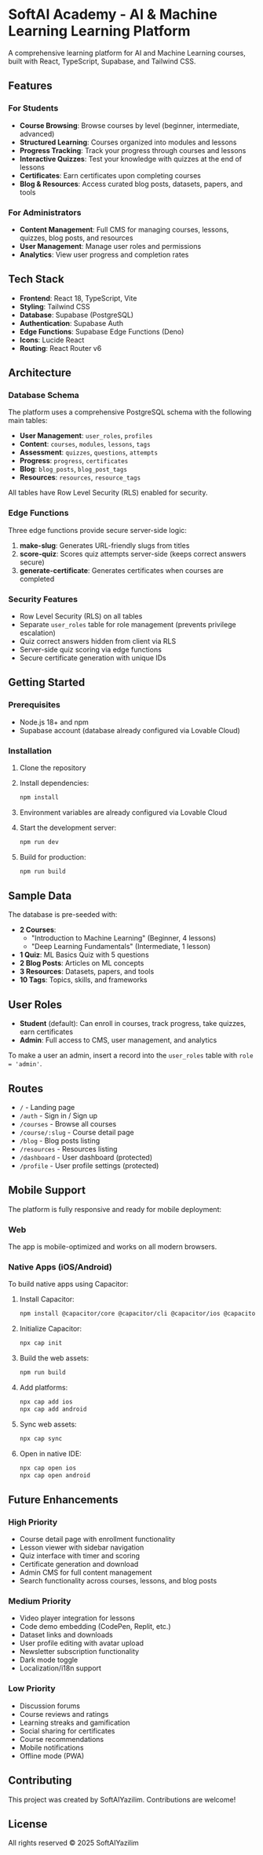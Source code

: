 # SoftAI Academy - AI & Machine Learning Learning Platform

A comprehensive learning platform for AI and Machine Learning courses, built with React, TypeScript, Supabase, and Tailwind CSS.

## Features

### For Students
- **Course Browsing**: Browse courses by level (beginner, intermediate, advanced)
- **Structured Learning**: Courses organized into modules and lessons
- **Progress Tracking**: Track your progress through courses and lessons
- **Interactive Quizzes**: Test your knowledge with quizzes at the end of lessons
- **Certificates**: Earn certificates upon completing courses
- **Blog & Resources**: Access curated blog posts, datasets, papers, and tools

### For Administrators
- **Content Management**: Full CMS for managing courses, lessons, quizzes, blog posts, and resources
- **User Management**: Manage user roles and permissions
- **Analytics**: View user progress and completion rates

## Tech Stack

- **Frontend**: React 18, TypeScript, Vite
- **Styling**: Tailwind CSS
- **Database**: Supabase (PostgreSQL)
- **Authentication**: Supabase Auth
- **Edge Functions**: Supabase Edge Functions (Deno)
- **Icons**: Lucide React
- **Routing**: React Router v6

## Architecture

### Database Schema

The platform uses a comprehensive PostgreSQL schema with the following main tables:

- **User Management**: `user_roles`, `profiles`
- **Content**: `courses`, `modules`, `lessons`, `tags`
- **Assessment**: `quizzes`, `questions`, `attempts`
- **Progress**: `progress`, `certificates`
- **Blog**: `blog_posts`, `blog_post_tags`
- **Resources**: `resources`, `resource_tags`

All tables have Row Level Security (RLS) enabled for security.

### Edge Functions

Three edge functions provide secure server-side logic:

1. **make-slug**: Generates URL-friendly slugs from titles
2. **score-quiz**: Scores quiz attempts server-side (keeps correct answers secure)
3. **generate-certificate**: Generates certificates when courses are completed

### Security Features

- Row Level Security (RLS) on all tables
- Separate `user_roles` table for role management (prevents privilege escalation)
- Quiz correct answers hidden from client via RLS
- Server-side quiz scoring via edge functions
- Secure certificate generation with unique IDs

## Getting Started

### Prerequisites

- Node.js 18+ and npm
- Supabase account (database already configured via Lovable Cloud)

### Installation

1. Clone the repository
2. Install dependencies:
   ```bash
   npm install
   ```

3. Environment variables are already configured via Lovable Cloud

4. Start the development server:
   ```bash
   npm run dev
   ```

5. Build for production:
   ```bash
   npm run build
   ```

## Sample Data

The database is pre-seeded with:

- **2 Courses**:
  - "Introduction to Machine Learning" (Beginner, 4 lessons)
  - "Deep Learning Fundamentals" (Intermediate, 1 lesson)
- **1 Quiz**: ML Basics Quiz with 5 questions
- **2 Blog Posts**: Articles on ML concepts
- **3 Resources**: Datasets, papers, and tools
- **10 Tags**: Topics, skills, and frameworks

## User Roles

- **Student** (default): Can enroll in courses, track progress, take quizzes, earn certificates
- **Admin**: Full access to CMS, user management, and analytics

To make a user an admin, insert a record into the `user_roles` table with `role = 'admin'`.

## Routes

- `/` - Landing page
- `/auth` - Sign in / Sign up
- `/courses` - Browse all courses
- `/course/:slug` - Course detail page
- `/blog` - Blog posts listing
- `/resources` - Resources listing
- `/dashboard` - User dashboard (protected)
- `/profile` - User profile settings (protected)

## Mobile Support

The platform is fully responsive and ready for mobile deployment:

### Web
The app is mobile-optimized and works on all modern browsers.

### Native Apps (iOS/Android)
To build native apps using Capacitor:

1. Install Capacitor:
   ```bash
   npm install @capacitor/core @capacitor/cli @capacitor/ios @capacitor/android
   ```

2. Initialize Capacitor:
   ```bash
   npx cap init
   ```

3. Build the web assets:
   ```bash
   npm run build
   ```

4. Add platforms:
   ```bash
   npx cap add ios
   npx cap add android
   ```

5. Sync web assets:
   ```bash
   npx cap sync
   ```

6. Open in native IDE:
   ```bash
   npx cap open ios
   npx cap open android
   ```

## Future Enhancements

### High Priority
- Course detail page with enrollment functionality
- Lesson viewer with sidebar navigation
- Quiz interface with timer and scoring
- Certificate generation and download
- Admin CMS for full content management
- Search functionality across courses, lessons, and blog posts

### Medium Priority
- Video player integration for lessons
- Code demo embedding (CodePen, Replit, etc.)
- Dataset links and downloads
- User profile editing with avatar upload
- Newsletter subscription functionality
- Dark mode toggle
- Localization/i18n support

### Low Priority
- Discussion forums
- Course reviews and ratings
- Learning streaks and gamification
- Social sharing for certificates
- Course recommendations
- Mobile notifications
- Offline mode (PWA)

## Contributing

This project was created by SoftAIYazilim. Contributions are welcome!

## License

All rights reserved © 2025 SoftAIYazilim
